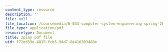 ```yaml
---
content_type: resource
description: ''
file: null
file_location: /coursemedia/6-033-computer-system-engineering-spring-2018/f72ed39e4015fcb594d78e416303488e_r2_-2KW76ec.pdf
file_type: application/pdf
resourcetype: Document
title: 3play pdf file
uid: f72ed39e-4015-fcb5-94d7-8e416303488e
---
```

